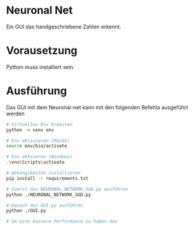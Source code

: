 # Neuronal Net
Ein GUI das handgeschriebene Zahlen erkennt. 

# Vorausetzung
Python muss installiert sein.

# Ausführung
Das GUI mit dem Neuronal-net kann mit den folgenden Befehla ausgeführt werden
```bash
# Virtuelles Env kreeiren 
python -m venv env

# Env aktivieren (MacOS)
source env/bin/activate

# Env aktvieren (Windows)
.\env\Scripts\activate

# Abhängikeiten installieren
pip install -r requirements.txt

# Zuerst das NEURONAL_NETWORK_SGD.py ausführen 
python ./NEURONAL_NETWORK_SGD.py

# Danach das GUI.py ausführen
python ./GUI.py

# Um eine bessere Performance zu haben das 
```